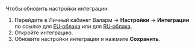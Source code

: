 Чтобы обновить настройки интеграции:

1. Перейдите в Личный кабинет Валарм → **Настройки** → **Интеграции** по ссылке для [EU‑облака](https://my.wallarm.com/settings/integrations/) или для [RU‑облака](https://my.wallarm.ru/settings/integrations/).
2. Откройте интеграцию.
3. Обновите настройки интеграции и нажмите **Сохранить**.